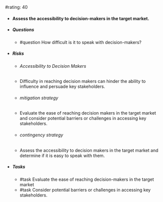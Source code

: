 #rating: 40
- #### Assess the accessibility to decision-makers in the target market.
- ##### Questions
  - #question How difficult is it to speak with decision-makers?
- ##### Risks

  - ###### Accessibility to Decision Makers
  - Difficulty in reaching decision makers can hinder the ability to influence and persuade key stakeholders.
  - ###### mitigation strategy
  - Evaluate the ease of reaching decision makers in the target market and consider potential barriers or challenges in accessing key stakeholders.
  - ###### contingency strategy
  - Assess the accessibility to decision makers in the target market and determine if it is easy to speak with them.
- ##### Tasks
  - #task Evaluate the ease of reaching decision-makers in the target market
  - #task  Consider potential barriers or challenges in accessing key stakeholders.


